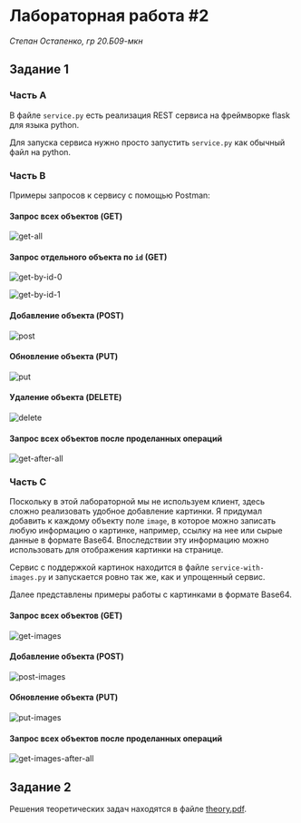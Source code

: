 # Лабораторная работа #2
*Степан Остапенко, гр 20.Б09-мкн*

## Задание 1

### Часть A

В файле `service.py` есть реализация REST сервиса на фреймворке flask для языка python.

Для запуска сервиса нужно просто запустить `service.py` как обычный файл на python.

### Часть B

Примеры запросов к сервису с помощью Postman:

#### Запрос всех объектов (GET)

![get-all](./get-all.png)

#### Запрос отдельного объекта по `id` (GET)

![get-by-id-0](./get-0.png)

![get-by-id-1](./get-1.png)

#### Добавление объекта (POST)

![post](./post.png)

#### Обновление объекта (PUT)

![put](./put.png)

#### Удаление объекта (DELETE)

![delete](./delete.png)

#### Запрос всех объектов после проделанных операций

![get-after-all](./get-after.png)

### Часть C

Поскольку в этой лабораторной мы не используем клиент, здесь сложно реализовать удобное добавление картинки. Я придумал добавить к каждому объекту поле `image`, в которое можно записать любую информацию о картинке, например, ссылку на нее или сырые данные в формате Base64. Впоследствии эту информацию можно использовать для отображения картинки на странице.

Сервис с поддержкой картинок находится в файле `service-with-images.py` и запускается ровно так же, как и упрощенный сервис.

Далее представлены примеры работы с картинками в формате Base64.

#### Запрос всех объектов (GET)

![get-images](./get-images.png)

#### Добавление объекта (POST)

![post-images](./post-images.png)

#### Обновление объекта (PUT)

![put-images](./put-images.png)

#### Запрос всех объектов после проделанных операций

![get-images-after-all](./get-images-after-all.png)

## Задание 2

Решения теоретических задач находятся в файле [theory.pdf](./theory.pdf).
